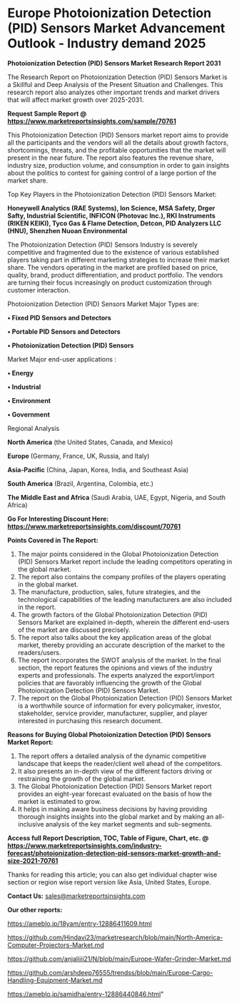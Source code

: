 # Europe Photoionization Detection (PID) Sensors Market Advancement Outlook - Industry demand 2025

<strong>Photoionization Detection (PID) Sensors Market Research Report 2031</strong>

The Research Report on Photoionization Detection (PID) Sensors Market is a Skillful and Deep Analysis of the Present Situation and Challenges. This research report also analyzes other important trends and market drivers that will affect market growth over 2025-2031.

<strong>Request Sample Report @ <a href=https://www.marketreportsinsights.com/sample/70761>https://www.marketreportsinsights.com/sample/70761</a></strong>

This Photoionization Detection (PID) Sensors market report aims to provide all the participants and the vendors will all the details about growth factors, shortcomings, threats, and the profitable opportunities that the market will present in the near future. The report also features the revenue share, industry size, production volume, and consumption in order to gain insights about the politics to contest for gaining control of a large portion of the market share.

Top Key Players in the Photoionization Detection (PID) Sensors Market:

<strong>Honeywell Analytics (RAE Systems), Ion Science, MSA Safety, Drger Safty, Industrial Scientific, INFICON (Photovac Inc.), RKI Instruments (RIKEN KEIKI), Tyco Gas & Flame Detection, Detcon, PID Analyzers LLC (HNU), Shenzhen Nuoan Environmental</strong>

The Photoionization Detection (PID) Sensors Industry is severely competitive and fragmented due to the existence of various established players taking part in different marketing strategies to increase their market share. The vendors operating in the market are profiled based on price, quality, brand, product differentiation, and product portfolio. The vendors are turning their focus increasingly on product customization through customer interaction.

Photoionization Detection (PID) Sensors Market Major Types are:

<strong>• Fixed PID Sensors and Detectors

• Portable PID Sensors and Detectors

• Photoionization Detection (PID) Sensors</strong>

Market Major end-user applications :

<strong>• Energy

• Industrial

• Environment

• Government</strong>

Regional Analysis

</u><strong><b>North America</b></strong> (the United States, Canada, and Mexico)

<strong><b>Europe </b></strong>(Germany, France, UK, Russia, and Italy)

<strong><b>Asia-Pacific</b></strong> (China, Japan, Korea, India, and Southeast Asia)

<strong><b>South America</b></strong> (Brazil, Argentina, Colombia, etc.)

<strong><b>The Middle East and Africa</b></strong> (Saudi Arabia, UAE, Egypt, Nigeria, and South Africa)

<strong>Go For Interesting Discount Here: <a href=https://www.marketreportsinsights.com/discount/70761>https://www.marketreportsinsights.com/discount/70761</a></strong>

<strong>Points Covered in The Report:</strong>
<ol>
  <li>The major points considered in the Global Photoionization Detection (PID) Sensors Market report include the leading competitors operating in the global market.</li>
  <li>The report also contains the company profiles of the players operating in the global market.</li>
  <li>The manufacture, production, sales, future strategies, and the technological capabilities of the leading manufacturers are also included in the report.</li>
  <li>The growth factors of the Global Photoionization Detection (PID) Sensors Market are explained in-depth, wherein the different end-users of the market are discussed precisely.</li>
  <li>The report also talks about the key application areas of the global market, thereby providing an accurate description of the market to the readers/users.</li>
  <li>The report incorporates the SWOT analysis of the market. In the final section, the report features the opinions and views of the industry experts and professionals. The experts analyzed the export/import policies that are favorably influencing the growth of the Global Photoionization Detection (PID) Sensors Market.</li>
  <li>The report on the Global Photoionization Detection (PID) Sensors Market is a worthwhile source of information for every policymaker, investor, stakeholder, service provider, manufacturer, supplier, and player interested in purchasing this research document.</li>
</ol>
<strong>Reasons for Buying Global Photoionization Detection (PID) Sensors Market Report:</strong>

<ol>
  <li>The report offers a detailed analysis of the dynamic competitive landscape that keeps the reader/client well ahead of the competitors.</li>
  <li>It also presents an in-depth view of the different factors driving or restraining the growth of the global market.</li>
  <li>The Global Photoionization Detection (PID) Sensors Market report provides an eight-year forecast evaluated on the basis of how the market is estimated to grow.</li>
  <li>It helps in making aware business decisions by having providing thorough insights insights into the global market and by making an all-inclusive analysis of the key market segments and sub-segments.</li>
</ol>
<strong>Access full Report Description, TOC, Table of Figure, Chart, etc. @ <a href=https://www.marketreportsinsights.com/industry-forecast/photoionization-detection-pid-sensors-market-growth-and-size-2021-70761>https://www.marketreportsinsights.com/industry-forecast/photoionization-detection-pid-sensors-market-growth-and-size-2021-70761</a></strong>


Thanks for reading this article; you can also get individual chapter wise section or region wise report version like Asia, United States, Europe.

<strong>Contact Us:</strong>
sales@marketreportsinsights.com

<strong>Our other reports:</strong>

<a href=https://ameblo.jp/18yam/entry-12886411609.html>https://ameblo.jp/18yam/entry-12886411609.html</a>

<a href=https://github.com/Hindavi23/marketresearch/blob/main/North-America-Computer-Projectors-Market.md>https://github.com/Hindavi23/marketresearch/blob/main/North-America-Computer-Projectors-Market.md</a>

<a href=https://github.com/anjaliiii21/N/blob/main/Europe-Wafer-Grinder-Market.md>https://github.com/anjaliiii21/N/blob/main/Europe-Wafer-Grinder-Market.md</a>

<a href=https://github.com/arshdeep76555/trendss/blob/main/Europe-Cargo-Handling-Equipment-Market.md>https://github.com/arshdeep76555/trendss/blob/main/Europe-Cargo-Handling-Equipment-Market.md</a>

<a href=https://ameblo.jp/samidha/entry-12886440846.html>https://ameblo.jp/samidha/entry-12886440846.html</a>"
